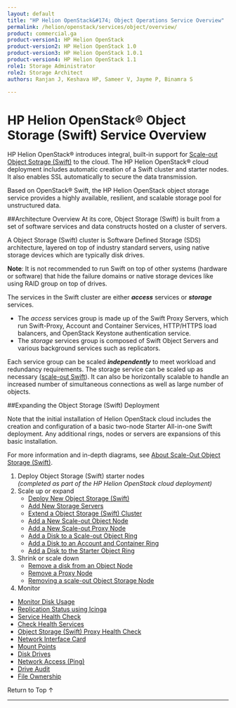 ```yaml
---
layout: default
title: "HP Helion OpenStack&#174; Object Operations Service Overview"
permalink: /helion/openstack/services/object/overview/
product: commercial.ga
product-version1: HP Helion OpenStack
product-version2: HP Helion OpenStack 1.0
product-version3: HP Helion OpenStack 1.0.1
product-version4: HP Helion OpenStack 1.1
role1: Storage Administrator
role2: Storage Architect
authors: Ranjan J, Keshava HP, Sameer V, Jayme P, Binamra S

---
```

<!--UNDER REVISION-->

<script>

function PageRefresh {
onLoad="window.refresh"
}

PageRefresh();

</script>

<!--
<p style="font-size: small;"> <a href="/helion/openstack/services/networking/overview/">&#9664; PREV</a> | <a href="/helion/openstack/services/overview/">&#9650; UP</a> | <a href="/helion/openstack/services/orchestration/overview/"> NEXT &#9654</a> </p>-->

# HP Helion OpenStack&#174; Object Storage (Swift) Service Overview #

<!-- modeled after HP Cloud Networking Getting Started (network.getting.started.md) -->

HP Helion OpenStack&#174; introduces integral, built-in support for [Scale-out Object Sotrage (Swift)](/helion/openstack/services/object/overview/scale-out-swift/) to the cloud.
The HP Helion OpenStack&#174; cloud deployment includes automatic creation of a Swift cluster and starter nodes. It also enables SSL automatically to secure the data transmission.

Based on OpenStack&reg; Swift, the HP Helion OpenStack object storage service provides a highly available, resilient, and scalable storage pool for unstructured data.  

##Architecture Overview
At its core, Object Storage (Swift) is built from a set of software services and data constructs hosted on a cluster of servers. 

<!---
A Swift cluster is software defined storage (SDS) architecture layered on top of industry standard servers using standard storage drives. --->


A Object Storage (Swift) cluster is Software Defined Storage (SDS) architecture, layered on top of industry standard servers, using native storage devices which are typically disk drives. 

**Note**: It is not recommended to run Swift on top of other systems (hardware or software) that hide the failure domains or native storage devices like using RAID group on top of drives.

The services in the Swift cluster are either ***access*** services or ***storage*** services.

- The *access* services group is made up of the Swift Proxy Servers, which run Swift-Proxy, Account and Container Services, HTTP/HTTPS load balancers, and OpenStack Keystone authentication service.
- The *storage* services group is composed of Swift Object Servers and various background services such as replicators.  
 
Each service group can be scaled ***independently*** to meet workload and redundancy requirements. The storage service can be scaled up as necessary ([scale-out Swift](/helion/openstack/services/object/overview/scale-out-swift/)). It can also be horizontally scalable to handle an increased number of simultaneous connections as well as large number of objects. 

##Expanding the Object Storage (Swift) Deployment

Note that the initial installation of Helion OpenStack cloud includes the creation and configuration of a basic two-node Starter All-in-one Swift deployment. Any additional rings, nodes or servers are expansions of this basic installation.

For more information and in-depth diagrams, see [About Scale-Out Object Storage (Swift)](/helion/openstack/services/object/overview/scale-out-swift/).

1. Deploy Object Storage (Swift) starter nodes<br>*(completed as part of the HP Helion OpenStack cloud deployment)*
3. Scale up or expand 
	- [Deploy New Object Storage (Swift)](/helion/openstack/services/swift/deployment-scale-out/)
	-  [Add New Storage Servers](/helion/openstack/services/swift/provision-nodes)
	-  [Extend a Object Storage (Swift) Cluster](/helion/openstack/services/object/swift/expand-cluster/)
	-  [Add a New Scale-out Object Node](/helion/openstack/services/swift/deployment/add-disk-object-node/)
	-  [Add a New Scale-out Proxy Node](/helion/openstack/services/swift/deployment/add-proxy-node/)
	-  [Add a Disk to a Scale-out Object Ring](/helion/openstack/services/swift/deployment/add-disk-scale-out/)
	-  [Add a Disk to an Account and Container Ring](/helion/openstack/services/swift/deployment/add-disk-account-container/)
	-  [Add a Disk to the Starter Object Ring](/helion/openstack/services/swift/deployment/add-disk-starter/)
5. Shrink or scale down
	- [Remove a disk from an Object Node](/helion/openstack/services/swift/deployment/remove-existing-disk/)
	- [Remove a Proxy Node](/helion/openstack/services/swift/deployment/remove-proxy-node/)
	- [Removing a scale-out Object Storage Node](/helion/openstack/services/swift/deployment/remove-scale-out-object-node/)
6. Monitor

 * [Monitor Disk Usage]( /helion/openstack/services/object/swift/Monitor-disk/)
 * [Replication Status using Icinga](/helion/openstack/services/object/swift/replica-status/)
 * [Service Health Check](/helion/openstack/services/object/swift/health-check/)
 * [Check Health Services](/helion/openstack/services/object/swift/health-swift-services/)
 * [Object Storage (Swift) Proxy Health Check]( /helion/openstack/services/object/swift/monitor-swift-proxy-health-checks/)
 * [Network Interface Card](/helion/openstack/services/object/swift/monitor-speed-of-NIC/)
 * [Mount Points](/helion/openstack/services/object/swift/mount-points/)
 * [Disk Drives](/helion/openstack/services/object/swift/disk-drive/)
 * [Network Access (Ping)](/helion/openstack/services/object/swift/monitor-network-access-ping/)
 * [Drive Audit]( /helion/openstack/services/object/swift/monitor-swift-drive-audit/)
 * [File Ownership](/helion/openstack/services/object/swift/file-ownership/)

<a href="#top" style="padding:14px 0px 14px 0px; text-decoration: none;"> Return to Top &#8593; </a>

----
